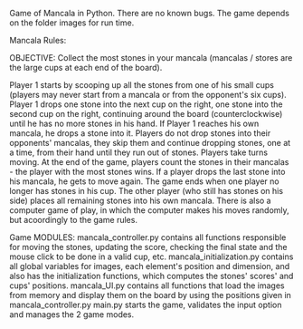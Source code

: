 Game of Mancala in Python. There are no known bugs.
The game depends on the folder images for run time.

Mancala Rules:

OBJECTIVE: Collect the most stones in your mancala (mancalas / stores
are the large cups at each end of the board).
 
Player 1 starts by scooping up all the stones from one of his small cups (players may never start 
from a mancala or from the opponent's six cups). Player 1 drops one stone into the next cup on the right,
one stone into the second cup on the right, continuing around the board (counterclockwise) until he has no
more stones in his hand. If Player 1 reaches his own mancala, he drops a stone into it. Players do not drop
stones into their opponents' mancalas, they skip them and continue dropping stones, one at a time, from 
their hand until they run out of stones. Players take turns moving. At the end of the game, players count 
the stones in their mancalas - the player with the most stones wins.
	If a player drops the last stone into his mancala, he gets to move again. The game ends when one 
player no longer has stones in his cup. The other player (who still has stones on  his side) places 
all remaining stones into his own mancala.
	There is also a computer game of play, in which the computer makes his moves randomly, but 
acoordingly to the game rules. 

Game MODULES:
    mancala_controller.py contains all functions responsible for moving the stones, updating
the score, checking the final state and the mouse click to be done in a valid cup, etc.
    mancala_initialization.py contains all global variables for images, each element's
position and dimension, and also has the initialization functions, which computes the stones' 
scores' and cups' positions.
    mancala_UI.py contains all functions that load the images from memory and display them on
the board by using the positions given in mancala_controller.py
    main.py starts the game, validates the input option and manages the 2 game modes.